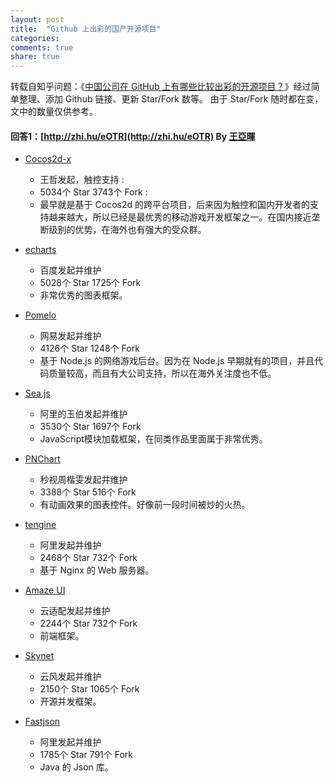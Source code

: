 ```yaml
---
layout: post
title:  "Github 上出彩的国产开源项目"
categories:
comments: true
share: true
---
```


转载自知乎问题：《[中国公司在 GitHub 上有哪些比较出彩的开源项目？](http://www.zhihu.com/question/20194937)》经过简单整理、添加 Github 链接、更新 Star/Fork 数等。
由于 Star/Fork 随时都在变，文中的数量仅供参考。

#### 回答1：[http://zhi.hu/eOTR](http://zhi.hu/eOTR) By [王亞暉](http://www.zhihu.com/people/superwyh)

* [Cocos2d-x](https://github.com/cocos2d/cocos2d-x)
    * 王哲发起，触控支持 :
    * 5034个 Star 3743个 Fork :
    * 最早就是基于 Cocos2d 的跨平台项目，后来因为触控和国内开发者的支持越来越大，所以已经是最优秀的移动游戏开发框架之一。在国内接近垄断级别的优势，在海外也有强大的受众群。

* [echarts](https://github.com/ecomfe/echarts)
    * 百度发起并维护
    * 5028个 Star 1725个 Fork
    * 非常优秀的图表框架。

* [Pomelo](https://github.com/NetEase/pomelo)
    * 网易发起并维护
    * 4126个 Star 1248个 Fork
    * 基于 Node.js 的网络游戏后台。因为在 Node.js 早期就有的项目，并且代码质量较高，而且有大公司支持，所以在海外关注度也不低。

* [Sea.js](https://github.com/seajs/seajs)
    * 阿里的玉伯发起并维护
    * 3530个 Star 1697个 Fork
    * JavaScript模块加载框架，在同类作品里面属于非常优秀。

* [PNChart](https://github.com/kevinzhow/PNChart)
    * 秒视周楷雯发起并维护
    * 3388个 Star 516个 Fork
    * 有动画效果的图表控件。好像前一段时间被炒的火热。

* [tengine](https://github.com/alibaba/tengine)
    * 阿里发起并维护
    * 2468个 Star 732个 Fork
    * 基于 Nginx 的 Web 服务器。

* [Amaze UI](https://github.com/allmobilize/amazeui)
    * 云适配发起并维护
    * 2244个 Star 732个 Fork
    * 前端框架。

* [Skynet](https://github.com/cloudwu/skynet)
    * 云风发起并维护
    * 2150个 Star 1065个 Fork
    * 开源并发框架。

* [Fastjson](https://github.com/alibaba/fastjson)
    * 阿里发起并维护
    * 1785个 Star 791个 Fork
    * Java 的 Json 库。

